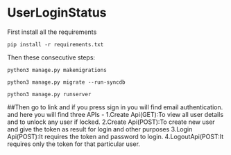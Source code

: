 # UserLoginStatus
First install all the requirements
```
pip install -r requirements.txt
```
Then these consecutive steps:
```
python3 manage.py makemigrations
```
```
python3 manage.py migrate --run-syncdb
```
```
python3 manage.py runserver
```
##Then go to link and if you press sign in you will find email authentication.
and here you will find three APIs -
1.Create Api(GET):To view all user details and to unlock any user if locked.
2.Create Api(POST):To create new user and give the token as result for login and other purposes
3.Login Api(POST):It requires the token and password to login.
4.LogoutApi(POST:It requires only the token for that particular user.
